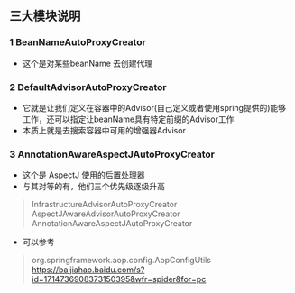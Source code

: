 ## 三大模块说明
 ### 1 BeanNameAutoProxyCreator
   * 这个是对某些beanName 去创建代理

 ### 2 DefaultAdvisorAutoProxyCreator
   * 它就是让我们定义在容器中的Advisor(自己定义或者使用spring提供的)能够工作，还可以指定让beanName具有特定前缀的Advisor工作
   * 本质上就是去搜索容器中可用的增强器Advisor

 ### 3 AnnotationAwareAspectJAutoProxyCreator
   * 这个是 AspectJ 使用的后置处理器
   * 与其对等的有，他们三个优先级逐级升高
> InfrastructureAdvisorAutoProxyCreator <br>
> AspectJAwareAdvisorAutoProxyCreator <br>
> AnnotationAwareAspectJAutoProxyCreator <br>

  * 可以参考
> org.springframework.aop.config.AopConfigUtils <br>
> https://baijiahao.baidu.com/s?id=1714736908373150395&wfr=spider&for=pc




